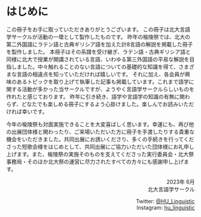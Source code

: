 # はじめに

この冊子をお手に取っていただきありがとうございます。 この冊子は北大言語学サークルが活動の一環として製作したものです。
昨年の楡陵祭では、北大の第二外国語にラテン語と古典ギリシア語を加えた計8言語の解説を掲載した冊子を製作しました。
本冊子はその系譜を受け継ぎ、ラテン語・古典ギリシア語と同様に北大で授業が開講されている言語、いわゆる第三外国語の平易な解説を目指しました。中々触れることのない言語についての基礎的な知識を得て、さまざまな言語の相違点を知っていただければ嬉しいです。
それに加え、各会員が興味のあるトピックを取り上げて執筆した記事も掲載しています。これまで語学に関する活動が多かった当サークルですが、ようやく言語学サークルらしいものを作れたと感じております。
昨年に引き続き、語学や言語学の知識の有無に関わらず、どなたでも楽しめる冊子にするよう心掛けました。楽しんでお読みいただければ幸いです。

今年の楡陵祭も対面実施できることを大変喜ばしく思います。幸運にも、再び他の出展団体様と関わったり、ご来場いただいた方に冊子を手渡したりする貴重な機会をいただきました。共同出展にお誘いくださり、多くの手続きを行ってくださった短歌会様をはじめとして、共同出展にご協力いただいた団体様にお礼申し上げます。また、楡陵祭の実施そのものを支えてくださった実行委員会・北大祭事務局・そのほか北大祭の運営に尽力されたすべての方々にも感謝申し上げます。

<p style="text-align: right;">
2023年 6月<br>
北大言語学サークル
</p>

<p style="text-align: right;">
Twitter: <a href="https://twitter.com/HU_Linguistic" alt="Twitter">@HU_Linguistic</a><br>
Instagram: <a href="https://www.instagram.com/hu_linguistic/" alt="Instagram">hu_linguistic</a>
</p>
